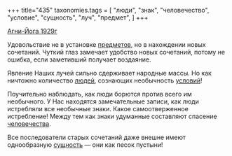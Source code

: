 +++
title="435"
taxonomies.tags = [
 "люди",
 "знак",
 "человечество",
 "условие",
 "сущность",
 "луч",
 "предмет",
]
+++

[Агни-Йога 1929г](/agni/1929)

Удовольствие не в установке [предметов](/tags/предмет), но в нахождении новых сочетаний. Чуткий глаз замечает удобство новых сочетаний, потому не ошибка, если заметивший получает воздаяние.   

Явление Наших лучей сильно сдерживает народные массы. Но как ничтожно количество [людей](/tags/люди), сознающих необычность [условий](/tags/условие)!   

Поучительно наблюдать, как люди борются против всего им необычного. У Нас находятся замечательные записи, как люди истребляли все необычные знаки. Какое самоотверженное истребление! Между тем как знаки удуманные составляют спасение [человечества](/tags/человечество).   

Все последователи старых сочетаний даже внешне имеют однообразную [сущность](/tags/сущность) — они как песок пустыни!